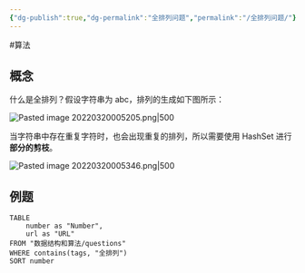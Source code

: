 ```yaml
---
{"dg-publish":true,"dg-permalink":"全排列问题","permalink":"/全排列问题/"}
---
```



#算法

## 概念

什么是全排列？假设字符串为 abc，排列的生成如下图所示：

![Pasted image 20220320005205.png|500](/img/user/attachments/images/Pasted%20image%2020220320005205.png)

当字符串中存在重复字符时，也会出现重复的排列，所以需要使用 HashSet 进行**部分的剪枝**。

![Pasted image 20220320005346.png|500](/img/user/attachments/images/Pasted%20image%2020220320005346.png)

## 例题

```dataview
TABLE
	number as "Number",
	url as "URL"
FROM "数据结构和算法/questions"
WHERE contains(tags, "全排列")
SORT number
```
